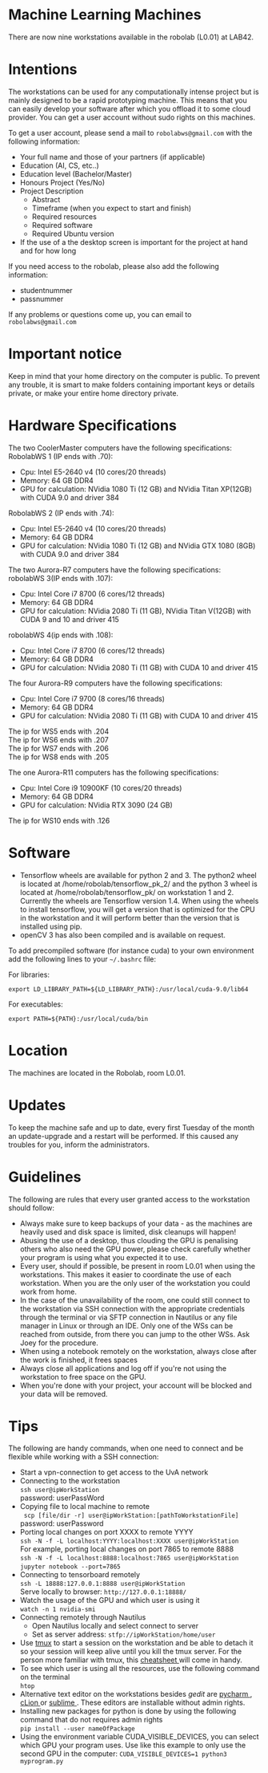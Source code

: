 # Machine Learning Machines

There are now nine workstations available in the robolab (L0.01) at LAB42.

# Intentions
The workstations can be used for any computationally intense project but is mainly designed to be a rapid prototyping machine. This means that you can easily develop your software after which you offload it to some cloud provider. You can get a user account without sudo rights on this machines.

To get a user account, please send a mail to `robolabws@gmail.com` with the following information:

* Your full name and those of your partners (if applicable)
* Education (AI, CS, etc..)
* Education level (Bachelor/Master)
* Honours Project (Yes/No)
* Project Description
    * Abstract
    * Timeframe (when you expect to start and finish)
    * Required resources
    * Required software
    * Required Ubuntu version
* If the use of a the desktop screen is important for the project at hand and for how long

If you need access to the robolab, please also add the following information:
* studentnummer
* passnummer

If any problems or questions come up, you can email to `robolabws@gmail.com`

# Important notice
Keep in mind that your home directory on the computer is public. To prevent any trouble, it is smart to make folders containing important keys or details private, or make your entire home directory private.

# Hardware Specifications

The two CoolerMaster computers have the following specifications:<br>
RobolabWS 1 (IP ends with .70):
* Cpu: Intel E5-2640 v4 (10 cores/20 threads)
* Memory: 64 GB DDR4
* GPU for calculation: NVidia 1080 Ti (12 GB) and NVidia Titan XP(12GB) with CUDA 9.0 and driver 384

RobolabWS 2 (IP ends with .74):
* Cpu: Intel E5-2640 v4 (10 cores/20 threads)
* Memory: 64 GB DDR4
* GPU for calculation: NVidia 1080 Ti (12 GB) and NVidia GTX 1080 (8GB) with CUDA 9.0 and driver 384

The two Aurora-R7 computers have the following specifications:<br>
robolabWS 3(IP ends with .107):
* Cpu: Intel Core i7 8700 (6 cores/12 threads)
* Memory: 64 GB DDR4
* GPU for calculation: NVidia 2080 Ti (11 GB), NVidia Titan V(12GB) with CUDA 9 and 10 and driver 415

robolabWS 4(ip ends with .108):
* Cpu: Intel Core i7 8700 (6 cores/12 threads)
* Memory: 64 GB DDR4
* GPU for calculation: NVidia 2080 Ti (11 GB) with CUDA 10 and driver 415

The four Aurora-R9 computers have the following specifications:<br>
* Cpu: Intel Core i7 9700 (8 cores/16 threads)
* Memory: 64 GB DDR4
* GPU for calculation: NVidia 2080 Ti (11 GB) with CUDA 10 and driver 415

The ip for WS5 ends with .204<br>
The ip for WS6 ends with .207<br>
The ip for WS7 ends with .206<br>
The ip for WS8 ends with .205<br>

The one Aurora-R11 computers has the following specifications:<br>
* Cpu: Intel Core i9 10900KF (10 cores/20 threads)
* Memory: 64 GB DDR4
* GPU for calculation: NVidia RTX 3090 (24 GB)

The ip for WS10 ends with .126<br>


# Software
* Tensorflow wheels are available for python 2 and 3. The python2 wheel is located at /home/robolab/tensorflow_pk_2/ and the python 3 wheel is located at /home/robolab/tensorflow_pk/ on workstation 1 and 2. Currently the wheels are Tensorflow version 1.4. When using the wheels to install tensorflow, you will get a version that is optimized for the CPU in the workstation and it will perform better than the version that is installed using pip.
* openCV 3 has also been compiled and is available on request.

To add precompiled software (for instance cuda) to your own environment add the following lines to your `~/.bashrc` file:

For libraries:
```
export LD_LIBRARY_PATH=${LD_LIBRARY_PATH}:/usr/local/cuda-9.0/lib64
```

For executables:
```
export PATH=${PATH}:/usr/local/cuda/bin
```
# Location
The machines are located in the Robolab, room L0.01.

# Updates
To keep the machine safe and up to date, every first Tuesday of the month an update-upgrade and a restart will be performed. If this caused any troubles for you, inform the administrators.

# Guidelines
The following are rules that every user granted access to the workstation should follow:

* Always make sure to keep backups of your data - as the machines are heavily used and disk space is limited, disk cleanups will happen!
* Abusing the use of a desktop, thus clouding the GPU is penalising others who also need the GPU power, please check carefully whether your program is using what you expected it to use.
* Every user, should if possible, be present in room L0.01 when using the workstations. This makes it easier to coordinate the use of each workstation. When you are the only user of the workstation you could work from home.
* In the case of the unavailability of the room, one could still connect to the workstation via SSH connection with the appropriate credentials through the terminal or via SFTP connection in Nautilus or any file manager in Linux or through an IDE. Only one of the WSs can be reached from outside, from there you can jump to the other WSs. Ask Joey for the procedure.
* When using a notebook remotely on the workstation, always close after the work is finished, it frees spaces
* Always close all applications and log off if you're not using the workstation to free space on the GPU.
* When you're done with your project, your account will be blocked and your data will be removed.

# Tips
The following are handy commands, when one need to connect and be flexible while working with a SSH connection:
* Start a vpn-connection to get access to the UvA network
* Connecting to the workstation </br>
  ```ssh user@ipWorkStation``` </br>
  password: userPassWord
* Copying file to local machine to remote </br>
  ``` scp [file/dir -r] user@ipWorkStation:[pathToWorkstationFile]``` </br>
  password: userPassword </br>
* Porting local changes on port XXXX to remote YYYY </br>
  ``` ssh -N -f -L localhost:YYYY:localhost:XXXX user@ipWorkStation ```</br>
  For example, porting local changes on port 7865 to remote 8888 </br>
  ``` ssh -N -f -L localhost:8888:localhost:7865 user@ipWorkStation ```</br>
  ``` jupyter notebook --port=7865 ```
* Connecting to tensorboard remotely </br>
  ```ssh -L 18888:127.0.0.1:8888 user@ipWorkStation ``` </br>
  Serve locally to browser: ```http://127.0.0.1:18888/ ``` </br>
* Watch the usage of the GPU and which user is using it </br>
  ```watch -n 1 nvidia-smi```
* Connecting remotely through Nautilus </br>
  * Open Nautilus locally and select connect to server </br>
  * Set as server address: ```stfp://ipWorkStation/home/user```
* Use <a href="https://www.hamvocke.com/blog/a-quick-and-easy-guide-to-tmux/"> tmux</a> to start a session on the workstation and be able to detach it so your session will keep alive until you kill the tmux server. For the person more familiar with tmux, this <a href="https://gist.github.com/MohamedAlaa/2961058"> cheatsheet </a> will come in handy. 
* To see which user is using all the resources, use the following command on the terminal</br>
``` htop ``` </br>
* Alternative text editor on the workstations besides *gedit* are <a href="https://www.jetbrains.com/help/pycharm/install-and-set-up-pycharm.html"> pycharm </a>, <a href="https://www.jetbrains.com/help/clion/install-and-set-up-product.html"> cLion </a> or <a href="http://docs.sublimetext.info/en/latest/getting_started/install.html"> sublime </a>. These editors are installable without admin rights. </br>
* Installing new packages for python is done by using the following command that do not requires admin rights </br>
``` pip install --user nameOfPackage ```
* Using the environment variable CUDA_VISIBLE_DEVICES, you can select which GPU your program uses. Use like this example to only use the second GPU in the computer:
```CUDA_VISIBLE_DEVICES=1 python3 myprogram.py```
